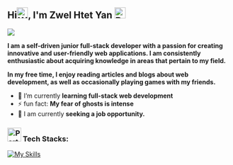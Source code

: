 ## Hi<img src="https://raw.githubusercontent.com/Tarikul-Islam-Anik/Animated-Fluent-Emojis/master/Emojis/Hand%20gestures/Waving%20Hand.png" alt="Waving Hand" width="25" height="25" />, I'm Zwel Htet Yan <img src="https://raw.githubusercontent.com/Tarikul-Islam-Anik/Animated-Fluent-Emojis/master/Emojis/Animals/Bear.png" alt="Bear" width="25" height="25" />

![](https://komarev.com/ghpvc/?username=zwelhtetyan&style=for-the-badge)

**I am a self-driven junior full-stack developer with a passion for creating innovative and user-friendly web applications. I am consistently enthusiastic about acquiring knowledge in areas that pertain to my field.**

**In my free time, I enjoy reading articles and blogs about web development, as well as occasionally playing games with my friends.**

- 🌱 I’m currently **learning full-stack web development**
- ⚡️ fun fact: **My fear of ghosts is intense**
- 👀 I am currently **seeking a job opportunity.**

### <img class=" lazyloaded" src="https://github.com/Tarikul-Islam-Anik/Microsoft-Teams-Animated-Emojis/blob/master/Emojis/Activities/Party%20Popper.png?raw=true" alt="Party Popper" title="Party Popper" width="31" height="31"> Tech Stacks:

[![My Skills](https://skillicons.dev/icons?i=js,ts,react,nextjs,tailwind,materialui,redux,nodejs,express,prisma,postgres)](https://skillicons.dev)

<!-- [![Top Langs](https://github-readme-stats.vercel.app/api/top-langs/?username=zwelhtetyan&theme=dark&hide_border=true&include_all_commits=true&count_private=true&layout=compact&langs_count=10)](https://github.com/zwelhhtetyan/github-readme-stats)
 -->
